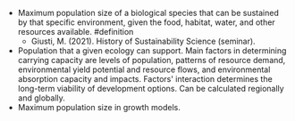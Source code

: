 - Maximum population size of a biological species that can be sustained by that specific environment, given the food, habitat, water, and other resources available. #definition
	- Giusti, M. (2021). History of Sustainability Science (seminar).
- Population that a given ecology can support. Main factors in determining carrying capacity are levels of population, patterns of resource demand, environmental yield potential and resource flows, and environmental absorption capacity and impacts. Factors' interaction determines the long-term viability of development options. Can be calculated regionally and globally.
- Maximum population size in growth models.